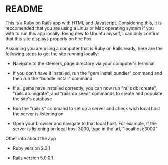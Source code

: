 # README

This is a Ruby on Rails app with HTML and Javascript. Considering this, it is reccomended that you are using a Linux or Mac operating system if you with to run this app locally. Being new to Ubuntu myself, I can only confirm that this site displays properly on Fire Fox.

Assuming you are using a computer that is Ruby on Rails ready, here are the following steps to get the site running locally:

* Navigate to the steelers_page directory via your computer's terminal.

* If you don't have it installed, run the "gem install bundler" command and then run the "bundle install" command

* If all gems have installed correctly, you can now run "rails db: create", "rails db:migrate", and "rails db:seed" commands to create and populate the site's database

* Run the "rails s" command to set up a server and check wich local host the server is listening on

* Open your browser and navigate to that local host. For example, if the server is listening on local host 3000, type in the url, "localhost:3000"

Other info about the app

* Ruby version 2.3.1

* Rails version 5.0.0.1
